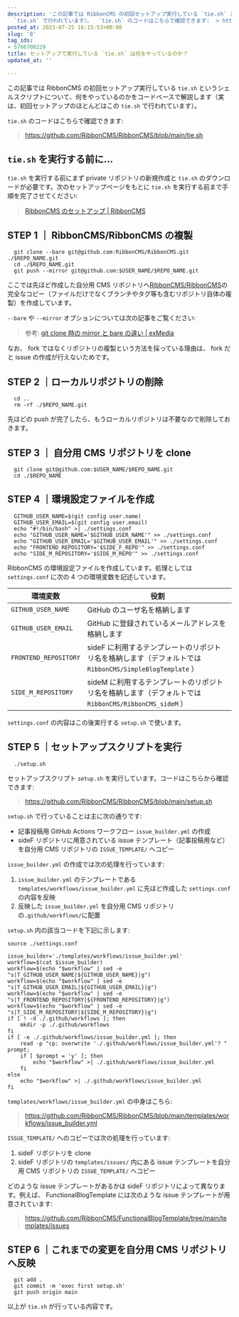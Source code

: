 ```yaml
---
description: 'この記事では RibbonCMS の初回セットアップ実行している `tie.sh` というシェルスクリプトについて、何をやっているのかをコードベースで解説します（実は、初回セットアップのほとんどはこの
  `tie.sh` で行われています）。  `tie.sh` のコードはこちらで確認できます:  > https://github.com/RibbonCMS/RibbonCMS/blob/main/...'
posted_at: 2023-07-25 16:15:53+00:00
slug: '8'
tag_ids:
- 5766700229
title: セットアップで実行している `tie.sh` は何をやっているのか？
updated_at: ''

---
```

この記事では RibbonCMS の初回セットアップ実行している `tie.sh` というシェルスクリプトについて、何をやっているのかをコードベースで解説します（実は、初回セットアップのほとんどはこの `tie.sh` で行われています）。

`tie.sh` のコードはこちらで確認できます:

> https://github.com/RibbonCMS/RibbonCMS/blob/main/tie.sh

## `tie.sh` を実行する前に…

`tie.sh` を実行する前にまず private リポジトリの新規作成と `tie.sh` のダウンロードが必要です。次のセットアップページをもとに `tie.sh` を実行する前まで手順を完了させてください:

> [RibbonCMS のセットアップ | RibbonCMS](https://ribboncms.github.io/articles/5)

## STEP 1 ｜ RibbonCMS/RibbonCMS の複製

```
  git clone --bare git@github.com:RibbonCMS/RibbonCMS.git ./$REPO_NAME.git
  cd ./$REPO_NAME.git
  git push --mirror git@github.com:$USER_NAME/$REPO_NAME.git
```

ここでは先ほど作成した自分用 CMS リポジトリへ[RibbonCMS/RibbonCMS](https://github.com/RibbonCMS/RibbonCMS)の完全なコピー（ファイルだけでなくブランチやタグ等も含むリポジトリ自体の複製）を作成しています。

`--bare` や `--mirror` オプションについては次の記事をご覧ください:

> 参考: [git clone 時の mirror と bare の違い | exMedia](https://www.exmedia.jp/blog/git-clone%E6%99%82%E3%81%AEmirror%E3%81%A8bare%E3%81%AE%E9%81%95%E3%81%84/)

なお、 fork ではなくリポジトリの複製という方法を採っている理由は、 fork だと issue の作成が行えないためです。

## STEP 2 ｜ローカルリポジトリの削除

```
  cd ..
  rm -rf ./$REPO_NAME.git
```

先ほどの push が完了したら、もうローカルリポジトリは不要なので削除しておきます。

## STEP 3 ｜ 自分用 CMS リポジトリを clone

```
  git clone git@github.com:$USER_NAME/$REPO_NAME.git
  cd ./$REPO_NAME
```

## STEP 4 ｜環境設定ファイルを作成

```
  GITHUB_USER_NAME=$(git config user.name)
  GITHUB_USER_EMAIL=$(git config user.email)
  echo "#!/bin/bash" >| ./settings.conf
  echo "GITHUB_USER_NAME='$GITHUB_USER_NAME'" >> ./settings.conf
  echo "GITHUB_USER_EMAIL='$GITHUB_USER_EMAIL'" >> ./settings.conf
  echo "FRONTEND_REPOSITORY='$SIDE_F_REPO'" >> ./settings.conf
  echo "SIDE_M_REPOSITORY='$SIDE_M_REPO'" >> ./settings.conf
```

RibbonCMS の環境設定ファイルを作成しています。処理としては `settings.conf` に次の 4 つの環境変数を記述しています。

| 環境変数              | 役割                                                                                                     |
| --------------------- | -------------------------------------------------------------------------------------------------------- |
| `GITHUB_USER_NAME`    | GitHub のユーザ名を格納します                                                                            |
| `GITHUB_USER_EMAIL`   | GitHub に登録されているメールアドレスを格納します                                                        |
| `FRONTEND_REPOSITORY` | sideF に利用するテンプレートのリポジトリ名を格納します（デフォルトでは `RibbonCMS/SimpleBlogTemplate` ） |
| `SIDE_M_REPOSITORY`   | sideM に利用するテンプレートのリポジトリ名を格納します（デフォルトでは `RibbonCMS/RibbonCMS_sideM` ）    |

`settings.conf` の内容はこの後実行する `setup.sh` で使います。

## STEP 5 ｜セットアップスクリプトを実行

```
  ./setup.sh
```

セットアップスクリプト `setup.sh` を実行しています。コードはこちらから確認できます:

> https://github.com/RibbonCMS/RibbonCMS/blob/main/setup.sh

`setup.sh` で行っていることは主に次の通りです:

- 記事投稿用 GitHub Actions ワークフロー `issue_builder.yml` の作成
- sideF リポジトリに用意されている issue テンプレート（記事投稿用など）を自分用 CMS リポジトリの `ISSUE_TEMPLATE/` へコピー

`issue_builder.yml` の作成では次の処理を行っています:

1. `issue_builder.yml` のテンプレートである `templates/workflows/issue_builder.yml` に先ほど作成した `settings.conf` の内容を反映
1. 反映した `issue_builder.yml` を自分用 CMS リポジトリの`.github/workflows/`に配置

`setup.sh` 内の該当コードを下記に示します:

```
source ./settings.conf

issue_builder='./templates/workflows/issue_builder.yml'
workflow=$(cat $issue_builder)
workflow=$(echo "$workflow" | sed -e "s|T_GITHUB_USER_NAME|${GITHUB_USER_NAME}|g")
workflow=$(echo "$workflow" | sed -e "s|T_GITHUB_USER_EMAIL|${GITHUB_USER_EMAIL}|g")
workflow=$(echo "$workflow" | sed -e "s|T_FRONTEND_REPOSITORY|${FRONTEND_REPOSITORY}|g")
workflow=$(echo "$workflow" | sed -e "s|T_SIDE_M_REPOSITORY|${SIDE_M_REPOSITORY}|g")
if [ ! -d ./.github/workflows ]; then
    mkdir -p ./.github/workflows
fi
if [ -e ./.github/workflows/issue_builder.yml ]; then
    read -p "cp: overwrite './.github/workflows/issue_builder.yml'? " prompt;
    if [ $prompt = 'y' ]; then
        echo "$workflow" >| ./.github/workflows/issue_builder.yml
    fi
else
    echo "$workflow" >| ./.github/workflows/issue_builder.yml
fi
```

`templates/workflows/issue_builder.yml` の中身はこちら:

> https://github.com/RibbonCMS/RibbonCMS/blob/main/templates/workflows/issue_builder.yml

`ISSUE_TEMPLATE/` へのコピーでは次の処理を行っています:

1. sideF リポジトリを clone
1. sideF リポジトリの `templates/issues/` 内にある issue テンプレートを自分用 CMS リポジトリの `ISSUE_TEMPLATE/` へコピー

どのような issue テンプレートがあるかは sideF リポジトリによって異なります。例えば、 FunctionalBlogTemplate には次のような issue テンプレートが用意されています:

> https://github.com/RibbonCMS/FunctionalBlogTemplate/tree/main/templates/issues

## STEP 6 ｜これまでの変更を自分用 CMS リポジトリへ反映

```
  git add .
  git commit -m 'exec first setup.sh'
  git push origin main
```

以上が `tie.sh` が行っている内容です。


